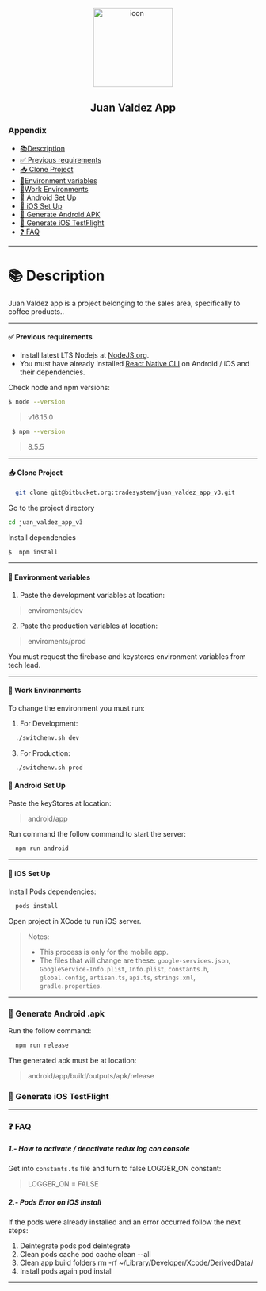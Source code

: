 <p style="text-align: center">
 <img width="160" src="https://i.ibb.co/SJVMwM0/icon.png" alt="icon" border="0" /><br/>
  <h2 align="center">Juan Valdez App</h2>
</p>

### Appendix

- [📚Description](#description)
- [✅ Previous requirements](#previous-requirements)
- [📥 Clone Project](#clone-proyect)
- [📌Environment variables](#environment-variables)
- [📁Work Environments](#work-environments)
- [📲 Android Set Up](#android-set-up)
- [🍎 iOS Set Up](#ios-set-up)
- [📲 Generate Android APK](#generate-android-apk)
- [📲 Generate iOS TestFlight](#generate-ios-testflight)
- [❓ FAQ](#faq)

---

# 📚 Description

Juan Valdez app is a project belonging to the sales area, specifically to coffee products..

---

#### ✅ Previous requirements

- Install latest LTS Nodejs at [NodeJS.org](https://nodejs.org/es/).
- You must have already installed [React Native CLI](https://reactnative.dev/docs/environment-setup "React Native CLI") on Android / iOS and their dependencies.

Check node and npm versions:

```bash
$ node --version
```

> v16.15.0

```bash
 $ npm --version
```

> 8.5.5

---

#### 📥 Clone Project

```bash
  git clone git@bitbucket.org:tradesystem/juan_valdez_app_v3.git
```

Go to the project directory

```bash
cd juan_valdez_app_v3
```

Install dependencies

```bash
$  npm install
```

---

#### 📌 Environment variables

1. Paste the development variables at location:

> enviroments/dev

2. Paste the production variables at location:

> enviroments/prod

You must request the firebase and keystores environment variables from tech lead.

---

#### 📁 Work Environments

To change the environment you must run:

1. For Development:

```bash
  ./switchenv.sh dev
```

3. For Production:

```bash
  ./switchenv.sh prod
```

#### 📲 Android Set Up

Paste the keyStores at location:

> android/app

Run command the follow command to start the server:

```bash
  npm run android
```

---

#### 🍎 iOS Set Up

Install Pods dependencies:

```bash
  pods install
```

Open project in XCode tu run iOS server.

> Notes:
>
> - This process is only for the mobile app.
> - The files that will change are these: `google-services.json`, `GoogleService-Info.plist`,
>   `Info.plist`, `constants.h`, `global.config`, `artisan.ts`, `api.ts`, `strings.xml`, `gradle.properties`.

---

### 📲 Generate Android .apk

Run the follow command:

```bash
  npm run release
```

The generated apk must be at location:

> android/app/build/outputs/apk/release

### 📲 Generate iOS TestFlight

---

### ❓ FAQ

##### 1.- How to activate / deactivate redux log con console

Get into `constants.ts` file and turn to false LOGGER_ON constant:

> LOGGER_ON = FALSE

##### 2.- Pods Error on iOS install

If the pods were already installed and an error occurred follow the next steps:

1. Deintegrate pods pod deintegrate
2. Clean pods cache pod cache clean --all
3. Clean app build folders rm -rf ~/Library/Developer/Xcode/DerivedData/
4. Install pods again pod install

---
